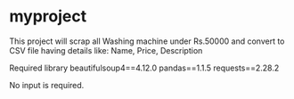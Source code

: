 # myproject
This project will scrap all Washing machine under Rs.50000 and convert to CSV file having details like: Name, Price, Description

Required library 
beautifulsoup4==4.12.0
pandas==1.1.5
requests==2.28.2

No input is required.
